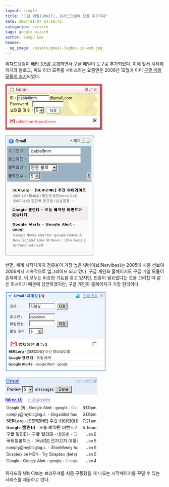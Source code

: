 ```yaml
---
layout: single
title: "구글 메일(GMail), 위자드닷컴에 모듈 추가되다"
date: 2007-01-07 14:19:43
categories: service
tags: google wizard
author: Samgu Lee
header:
  og_image: /assets/gmail-logbox-in-wzd.jpg
---
```


위자드닷컴이 [베타 3.5를 공개](http://blog.wzd.com/77)하면서 구글 메일이 도구로 추가되었다. 이에 앞서 시작페이지와 블로그, 피드 리더 모두를 서비스하는 요즘엔은 2006년 12월에 이미 [구글 메일 모듈이 추가](http://blog.yozmn.com/870/6514)되었다.

![위자드닷컴에 추가된 구글 메일](/assets/gmail-logbox-in-wzd.jpg)

![요즘엔에 추가된 구글 메일](/assets/gmail-widget-in-wzd.jpg)

반면, 세계 시작페이지 점유율이 가장 높은 넷바이브(Netvibes)는 2005에 처음 선보여 2006까지 지속적으로 업그레이드 되고 있다. 구글 개인화 홈페이지도 구글 메일 모듈이 존재하고, 이 모두는 비슷한 기능을 갖고 있지만, 인증이 필요없다는 것을 고려할 때 같은 회사이기 때문에 당연하겠지만, 구글 개인화 홈페이지가 가장 편리하다.

![넷바이브에 추가된 구글 메일](/assets/gmail-logbox-in-netvibes.jpg)

![아이구글에 추가된 구글 메일](/assets/gmail-gadget-in-igoogle.jpg)

위자드와 넷바이브는 브라우져를 처음 구동했을 때 나오는 시작페이지를 꾸밀 수 있는 서비스를 제공하고 있다.
